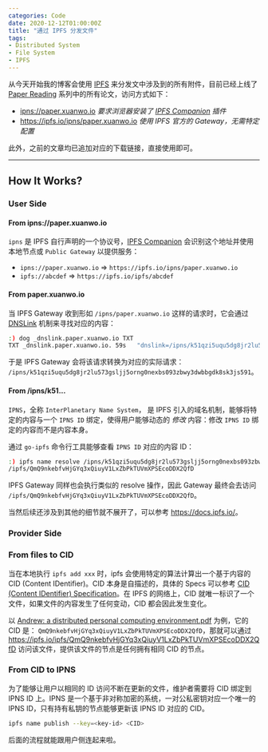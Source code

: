 ```yaml
---
categories: Code
date: 2020-12-12T01:00:00Z
title: "通过 IPFS 分发文件"
tags:
- Distributed System
- File System
- IPFS
---
```


从今天开始我的博客会使用 [IPFS](https://ipfs.io/) 来分发文中涉及到的所有附件，目前已经上线了 [Paper Reading](https://xuanwo.io/series/paper-reading/) 系列中的所有论文，访问方式如下：

- <ipns://paper.xuanwo.io>  *要求浏览器安装了 [IPFS Companion](https://github.com/ipfs-shipyard/ipfs-companion) 插件*
- <https://ipfs.io/ipns/paper.xuanwo.io> *使用 IPFS 官方的 Gateway，无需特定配置*

此外，之前的文章均已追加对应的下载链接，直接使用即可。

---

## How It Works?

### User Side

#### From ipns://paper.xuanwo.io

`ipns` 是 IPFS 自行声明的一个协议号，[IPFS Companion](https://github.com/ipfs-shipyard/ipfs-companion) 会识别这个地址并使用本地节点或 `Public Gateway` 以提供服务：

- `ipns://paper.xuanwo.io` => `https://ipfs.io/ipns/paper.xuanwo.io`
- `ipfs://abcdef` => `https://ipfs.io/ipfs/abcdef`

#### From paper.xuanwo.io

当 IPFS Gateway 收到形如 `/ipns/paper.xuanwo.io` 这样的请求时，它会通过 [DNSLink](https://dnslink.io/) 机制来寻找对应的内容：

```bash
:) dog _dnslink.paper.xuanwo.io TXT
TXT _dnslink.paper.xuanwo.io. 59s   "dnslink=/ipns/k51qzi5uqu5dg8jr2lu573gsljj5orng0nexbs093zbwy3dwbbgdk8sk3js591"
```

于是 IPFS Gateway 会将该请求转换为对应的实际请求： `/ipns/k51qzi5uqu5dg8jr2lu573gsljj5orng0nexbs093zbwy3dwbbgdk8sk3js591`。

#### From /ipns/k51...

`IPNS`，全称 `InterPlanetary Name System`， 是 IPFS 引入的域名机制，能够将特定的内容与一个 `IPNS ID` 绑定，使得用户能够动态的 *修改* 内容：修改 `IPNS ID` 绑定的内容而不是内容本身。

通过 `go-ipfs` 命令行工具能够查看 `IPNS ID` 对应的内容 ID：

```bash
:) ipfs name resolve /ipns/k51qzi5uqu5dg8jr2lu573gsljj5orng0nexbs093zbwy3dwbbgdk8sk3js591
/ipfs/QmQ9nkebfvHjGYq3xQiuyV1LxZbPkTUVmXPSEcoDDX2QfD
```

IPFS Gateway 同样也会执行类似的 resolve 操作，因此 Gateway 最终会去访问 `/ipfs/QmQ9nkebfvHjGYq3xQiuyV1LxZbPkTUVmXPSEcoDDX2QfD`。

当然后续还涉及到其他的细节就不展开了，可以参考 <https://docs.ipfs.io/>。

### Provider Side

### From files to CID

当在本地执行 `ipfs add xxx` 时，ipfs 会使用特定的算法计算出一个基于内容的 CID (Content IDentifier)。CID 本身是自描述的，具体的 Specs 可以参考 [CID (Content IDentifier) Specification](https://github.com/multiformats/cid)。在 IPFS 的网络上，CID 就唯一标识了一个文件，如果文件的内容发生了任何变动，CID 都会因此发生变化。

以 [Andrew: a distributed personal computing environment.pdf](https://ipfs.io/ipns/paper.xuanwo.io/Andrew:%20a%20distributed%20personal%20computing%20environment.pdf) 为例，它的 CID 是： `QmQ9nkebfvHjGYq3xQiuyV1LxZbPkTUVmXPSEcoDDX2QfD`，那就可以通过 <https://ipfs.io/ipfs/QmQ9nkebfvHjGYq3xQiuyV1LxZbPkTUVmXPSEcoDDX2QfD> 访问该文件，提供该文件的节点是任何拥有相同 CID 的节点。

### From CID to IPNS

为了能够让用户以相同的 ID 访问不断在更新的文件，维护者需要将 CID 绑定到 IPNS ID 上。IPNS 是一个基于非对称加密的系统，一对公私密钥对应一个唯一的 IPNS ID，只有持有私钥的节点能够更新该 IPNS ID 对应的 CID。

```bash
ipfs name publish --key=<key-id> <CID>
```

后面的流程就能跟用户侧连起来啦。